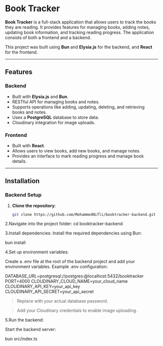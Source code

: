 # Book Tracker

**Book Tracker** is a full-stack application that allows users to track the books they are reading. It provides features for managing books, adding notes, updating book information, and tracking reading progress. The application consists of both a frontend and a backend.

This project was built using **Bun** and **Elysia.js** for the backend, and **React** for the frontend.

---

## Features

### Backend
- Built with **Elysia.js** and **Bun**.
- RESTful API for managing books and notes.
- Supports operations like adding, updating, deleting, and retrieving books and notes.
- Uses a **PostgreSQL** database to store data.
- Cloudinary integration for image uploads.

### Frontend
- Built with **React**.
- Allows users to view books, add new books, and manage notes.
- Provides an interface to mark reading progress and manage book details.

---

## Installation

### Backend Setup

1. **Clone the repository**:

   ```bash
   git clone https://github.com/MohammedNifli/booktracker-backend.git

2.Navigate into the project folder:
cd booktracker-backend

3.Install dependencies:
Install the required dependencies using Bun:

bun install

4.Set up environment variables:

Create a .env file at the root of the backend project and add your environment variables.
Example .env configuration:

DATABASE_URL=postgresql://postgres:<Password>@localhost:5432/booktracker
PORT=4000
CLOUDINARY_CLOUD_NAME=your_cloud_name
CLOUDINARY_API_KEY=your_api_key
CLOUDINARY_API_SECRET=your_api_secret

> Replace <Password> with your actual database password.

> Add your Cloudinary credentials to enable image uploading.

5.Run the backend:

Start the backend server:

bun src/index.ts





